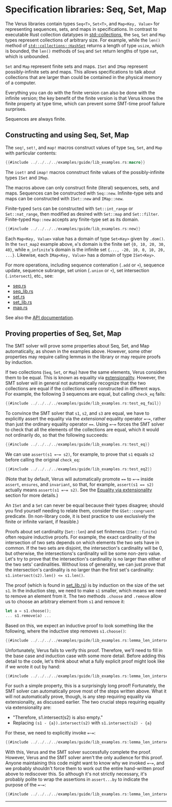 # Specification libraries: Seq, Set, Map

The Verus libraries contain types `Seq<T>`, `Set<T>`, and `Map<Key, Value>`
for representing sequences, sets, and maps in specifications.
In contrast to executable Rust collection datatypes in
[std::collections](https://doc.rust-lang.org/std/collections/),
the `Seq`, `Set` and `Map` types
represent collections of arbitrary size.
For example, while the `len()` method of
[`std::collections::HashSet`](https://doc.rust-lang.org/std/collections/hash_set/struct.HashSet.html)
returns a length of type `usize`,
which is bounded,
the `len()` methods of `Seq` and `Set` return
lengths of type `nat`, which is unbounded.

`Set` and `Map` represent finite sets and maps.
`ISet` and `IMap` represent possibly-infinite sets and maps.
This allows specifications to talk about collections that
are larger than could be contained in the physical memory of a computer.

Everything you can do with the finite version can also be done
with the infinite version; the key benefit of the finite version
is that Verus knows the finite property at type time,
which can prevent some SMT-time proof failure surprises.

Sequences are always finite.

## Constructing and using Seq, Set, Map

The `seq!`, `set!`, and `map!` macros construct values of type `Seq`, `Set`, and `Map`
with particular contents:

```rust
{{#include ../../../../examples/guide/lib_examples.rs:macro}}
```
The `iset!` and `imap!` macros connstruct finite values of the possibly-infinite
types `ISet` and `IMap`.

The macros above can only construct finite (literal) sequences, sets, and maps.
Sequences can be constructed with `Seq::new`.
Infinite-type sets and maps can be constructed with `ISet::new` and `IMap::new`.

Finite-typed `Set`s can be constructed with `Set::int_range` or `Set::nat_range`,
then modified as desired with `Set::map` and `Set::filter`.
Finite-typed `Map::new` accepts any finite-type set as its domain.

```rust
{{#include ../../../../examples/guide/lib_examples.rs:new}}
```

Each `Map<Key, Value>` value has a domain of type `Set<Key>` given by `.dom()`.
In the `test_map2` example above, `m`'s domain is the finite set `{0, 10, 20, 30, 40}`,
while `m_infinite`'s domain is the infinite set `{..., -20, 10, 0, 10, 20, ...}`.
Likewise, each `IMap<Key, Value>` has a domain of type `ISet<Key>`.

For more operations, including sequence contenation (`.add` or `+`),
sequence update,
sequence subrange,
set union (`.union` or `+`),
set intersection (`.intersect`),
etc.,
see:

- [seq.rs](https://github.com/verus-lang/verus/tree/main/source/vstd/seq.rs)
- [seq_lib.rs](https://github.com/verus-lang/verus/tree/main/source/vstd/seq_lib.rs)
- [set.rs](https://github.com/verus-lang/verus/tree/main/source/vstd/set.rs)
- [set_lib.rs](https://github.com/verus-lang/verus/tree/main/source/vstd/set_lib.rs)
- [map.rs](https://github.com/verus-lang/verus/tree/main/source/vstd/map.rs)

See also the [API documentation](https://verus-lang.github.io/verus/verusdoc/vstd/index.html).

## Proving properties of Seq, Set, Map

The SMT solver will prove some properties about Seq, Set, and Map automatically,
as shown in the examples above.
However, some other properties may require calling lemmas in the library
or may require proofs by induction.

If two collections (`Seq`, `Set`, or `Map`) have the same elements,
Verus considers them to be equal.
This is known as equality via [extensionality](https://en.wikipedia.org/wiki/Extensionality).
However, the SMT solver will in general not automatically recognize that
the two collections are equal
if the collections were constructed in different ways.
For example, the following 3 sequences are equal,
but calling `check_eq` fails:

```rust
{{#include ../../../../examples/guide/lib_examples.rs:test_eq_fail}}
```

To convince the SMT solver that `s1`, `s2`, and `s3` are equal,
we have to explicitly assert the equality via the *extensional* equality operator `=~=`,
rather than just the ordinary equality operator `==`.
Using `=~=` forces the SMT solver
to check that all the elements of the collections are equal,
which it would not ordinarily do, so that the following succeeds:

```rust
{{#include ../../../../examples/guide/lib_examples.rs:test_eq}}
```

We can use `assert(s1 =~= s2)`, for example, to prove that `s1` equals `s2`
before calling the original `check_eq`:

```rust
{{#include ../../../../examples/guide/lib_examples.rs:test_eq2}}
```

(Note that by default, Verus will automatically promote `==` to `=~=`
inside `assert`, `ensures`, and `invariant`,
so that, for example, `assert(s1 == s2)` actually means `assert(s1 =~= s2)`.
See the [Equality via extensionality](extensional_equality.md) section for more details.)

An `ISet` and a `Set` can never be equal because their types disagree;
should you find yourself needing to relate them, consider the `GSet::congruent`
predicate. (In non-library code, it is best practice to use exclusively the finite
or infinite variant, if feasible.)

Proofs about set cardinality (`Set::len`) and set finiteness (`ISet::finite`)
often require inductive proofs.
For example, the exact cardinality of the intersection of two sets
depends on which elements the two sets have in common.
If the two sets are disjoint,
the intersection's cardinality will be 0,
but otherwise, the intersections's cardinality will be some non-zero value.
Let's try to prove that the intersection's cardinality is no larger than
either of the two sets' cardinalities.
Without loss of generality, we can just prove that
the intersection's cardinality is no larger than the first set's cardinality:
`s1.intersect(s2).len() <= s1.len()`.

The proof (which is found in [set_lib.rs](https://github.com/verus-lang/verus/tree/main/source/vstd/set_lib.rs))
is by induction on the size of the set `s1`.
In the induction step, we need to make `s1` smaller,
which means we need to remove an element from it.
The two methods `.choose` and `.remove` allow us to choose
an arbitrary element from `s1` and remove it:

```rust
let a = s1.choose();
... s1.remove(a) ...
```

Based on this, we expect an inductive proof to look something like the following,
where the inductive step removes `s1.choose()`:

```rust
{{#include ../../../../examples/guide/lib_examples.rs:lemma_len_intersect_fail}}
```

Unfortunately, Verus fails to verify this proof.
Therefore, we'll need to fill in the base case and induction case with some more detail.
Before adding this detail to the code,
let's think about what a fully explicit proof might look like if we wrote it out by hand:

```rust
{{#include ../../../../examples/guide/lib_examples.rs:lemma_len_intersect_sketch}}
```

For such a simple property, this is a surprisingly long proof!
Fortunately, the SMT solver can automatically prove most of the steps written above.
What it will not automatically prove, though, is any step requiring equality via extensionality,
as discussed earlier.
The two crucial steps requiring equality via extensionality are:
- "Therefore, s1.intersect(s2) is also empty."
- Replacing `(s1 - {a}).intersect(s2)` with `s1.intersect(s2) - {a}`

For these, we need to explicitly invoke `=~=`:

```rust
{{#include ../../../../examples/guide/lib_examples.rs:lemma_len_intersect}}
```

With this, Verus and the SMT solver successfully complete the proof.
However, Verus and the SMT solver aren't the only audience for this proof.
Anyone maintaining this code might want to know why we invoked `=~=`,
and we probably shouldn't force them to work out the entire hand-written proof above
to rediscover this.
So although it's not strictly necessary,
it's probably polite to wrap the assertions in `assert...by` to indicate
the purpose of the `=~=`:

```rust
{{#include ../../../../examples/guide/lib_examples.rs:lemma_len_intersect_commented}}
```

---

